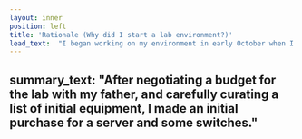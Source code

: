 ```yaml
---
layout: inner
position: left
title: 'Rationale (Why did I start a lab environment?)'
lead_text:  "I began working on my environment in early October when I came to realize that the classes at my college were not offering enough of a challenge towards my academic skillset."
---
```

summary_text: "After negotiating a budget for the lab with my father, and carefully curating a list of initial equipment, I made an initial purchase for a server and some switches."
---